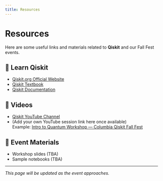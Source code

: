 ```yaml
---
title: Resources
---
```


# Resources

Here are some useful links and materials related to **Qiskit** and our Fall Fest events.

## 📘 Learn Qiskit
- [Qiskit.org Official Website](https://qiskit.org/)
- [Qiskit Textbook](https://qiskit.org/textbook/)
- [Qiskit Documentation](https://docs.qiskit.org/)

## 🎥 Videos
- [Qiskit YouTube Channel](https://www.youtube.com/c/qiskit)
- (Add your own YouTube session link here once available)  
  Example: [Intro to Quantum Workshop — Columbia Qiskit Fall Fest](https://www.youtube.com/watch?v=XXXXXXXX)

## 📂 Event Materials
- Workshop slides (TBA)
- Sample notebooks (TBA)

---

_This page will be updated as the event approaches._
